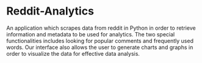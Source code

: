 # Reddit-Analytics

An application which scrapes data from reddit in Python in order to retrieve information and metadata to be used for analytics. The two special functionalities includes looking for popular comments and frequently used words. Our interface also allows the user to generate charts and graphs in order to visualize the data for effective data analysis.

